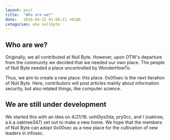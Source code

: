 ```yaml
---
layout: post
title:  "Who are we?"
date:   2016-04-22 01:08:11 +0100
categories: who nullbyte
---
```

## Who are we?
Originally, we all contributed at Null Byte. However, upon OTW's departure from the community we decided that we needed our own place. The people of Null Byte needed a place uncontrolled by WonderHowTo.

Thus, we aim to create a new place: this place. 0x00sec is the next iteration of Null Byte. Here, contributors will post articles mainly about information security, but also related things, like computer science.

## We are still under development

We started this with an idea on 4/21/16. unh0lys0da, pry0cc, and I (oaktree, a.k.a oaktree347) set out to make a new home. We hope that the members of Null Byte can adopt 0x00sec as a new place for the cultivation of new leaders in infosec.

